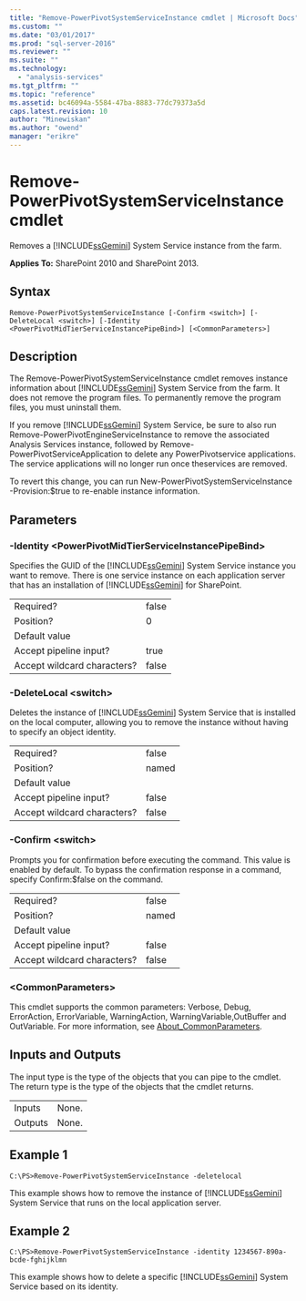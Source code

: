 ```yaml
---
title: "Remove-PowerPivotSystemServiceInstance cmdlet | Microsoft Docs"
ms.custom: ""
ms.date: "03/01/2017"
ms.prod: "sql-server-2016"
ms.reviewer: ""
ms.suite: ""
ms.technology: 
  - "analysis-services"
ms.tgt_pltfrm: ""
ms.topic: "reference"
ms.assetid: bc46094a-5584-47ba-8883-77dc79373a5d
caps.latest.revision: 10
author: "Minewiskan"
ms.author: "owend"
manager: "erikre"
---
```

# Remove-PowerPivotSystemServiceInstance cmdlet
  Removes a [!INCLUDE[ssGemini](../../includes/ssgemini-md.md)] System Service instance from the farm.  
  
 **Applies To:** SharePoint 2010 and SharePoint 2013.  
  
## Syntax  
  
```  
Remove-PowerPivotSystemServiceInstance [-Confirm <switch>] [-DeleteLocal <switch>] [-Identity <PowerPivotMidTierServiceInstancePipeBind>] [<CommonParameters>]  
```  
  
## Description  
 The Remove-PowerPivotSystemServiceInstance cmdlet removes instance information about [!INCLUDE[ssGemini](../../includes/ssgemini-md.md)] System Service from the farm. It does not remove the program files. To permanently remove the program files, you must uninstall them.  
  
 If you remove [!INCLUDE[ssGemini](../../includes/ssgemini-md.md)] System Service, be sure to also run Remove-PowerPivotEngineServiceInstance to remove the associated Analysis Services instance, followed by Remove-PowerPivotServiceApplication to delete any PowerPivotservice applications. The service applications will no longer run once theservices are removed.  
  
 To revert this change, you can run New-PowerPivotSystemServiceInstance -Provision:$true to re-enable instance information.  
  
## Parameters  
  
### -Identity \<PowerPivotMidTierServiceInstancePipeBind>  
 Specifies the GUID of the [!INCLUDE[ssGemini](../../includes/ssgemini-md.md)] System Service instance you want to remove. There is one service instance on each application server that has an installation of [!INCLUDE[ssGemini](../../includes/ssgemini-md.md)] for SharePoint.  
  
|||  
|-|-|  
|Required?|false|  
|Position?|0|  
|Default value||  
|Accept pipeline input?|true|  
|Accept wildcard characters?|false|  
  
### -DeleteLocal \<switch>  
 Deletes the instance of [!INCLUDE[ssGemini](../../includes/ssgemini-md.md)] System Service that is installed on the local computer, allowing you to remove the instance without having to specify an object identity.  
  
|||  
|-|-|  
|Required?|false|  
|Position?|named|  
|Default value||  
|Accept pipeline input?|false|  
|Accept wildcard characters?|false|  
  
### -Confirm \<switch>  
 Prompts you for confirmation before executing the command. This value is enabled by default. To bypass the confirmation response in a command, specify Confirm:$false on the command.  
  
|||  
|-|-|  
|Required?|false|  
|Position?|named|  
|Default value||  
|Accept pipeline input?|false|  
|Accept wildcard characters?|false|  
  
### \<CommonParameters>  
 This cmdlet supports the common parameters: Verbose, Debug, ErrorAction, ErrorVariable, WarningAction, WarningVariable,OutBuffer and OutVariable. For more information, see [About_CommonParameters](http://go.microsoft.com/fwlink/?linkID=227825).  
  
## Inputs and Outputs  
 The input type is the type of the objects that you can pipe to the cmdlet. The return type is the type of the objects that the cmdlet returns.  
  
|||  
|-|-|  
|Inputs|None.|  
|Outputs|None.|  
  
## Example 1  
  
```  
C:\PS>Remove-PowerPivotSystemServiceInstance -deletelocal  
```  
  
 This example shows how to remove the instance of [!INCLUDE[ssGemini](../../includes/ssgemini-md.md)] System Service that runs on the local application server.  
  
## Example 2  
  
```  
C:\PS>Remove-PowerPivotSystemServiceInstance -identity 1234567-890a-bcde-fghijklmn  
```  
  
 This example shows how to delete a specific [!INCLUDE[ssGemini](../../includes/ssgemini-md.md)] System Service based on its identity.  
  
  